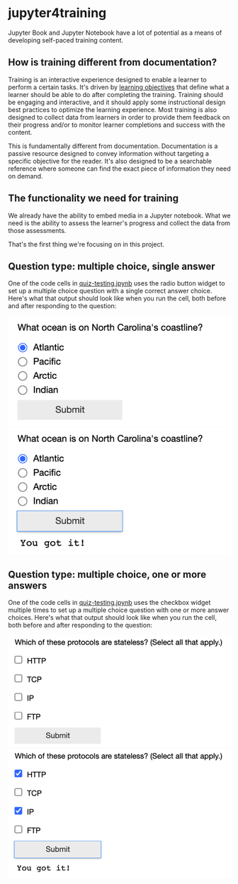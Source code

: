 # jupyter4training

Jupyter Book and Jupyter Notebook have a lot of potential as a means of developing self-paced training content.

## How is training different from documentation?

Training is an interactive experience designed to enable a learner to perform a certain tasks. It's driven by [learning objectives](https://www.cmu.edu/teaching/designteach/design/learningobjectives.html) that define what a learner should be able to do after completing the training. Training should be engaging and interactive, and it should apply some instructional design best practices to optimize the learning experience. Most training is also designed to collect data from learners in order to provide them feedback on their progress and/or to monitor learner completions and success with the content.

This is fundamentally different from documentation. Documentation is a passive resource designed to convey information without targeting a specific objective for the reader. It's also designed to be a searchable reference where someone can find the exact piece of information they need on demand.

## The functionality we need for training

We already have the ability to embed media in a Jupyter notebook. What we need is the ability to assess the learner's progress and collect the data from those assessments.

That's the first thing we're focusing on in this project.

## Question type: multiple choice, single answer

One of the code cells in [quiz-testing.jpynb](https://github.com/stefwrite/jupyter4training/blob/main/quiz-testing.ipynb) uses the radio button widget to set up a multiple choice question with a single correct answer choice. Here's what that output should look like when you run the cell, both before and after responding to the question:

<img src="images/jupyter-question-multiplechoicesingleanswer.png">

<img src="images/jupyter-question-multiplechoicesingleanswer-result.png">

## Question type: multiple choice, one or more answers

One of the code cells in [quiz-testing.jpynb](https://github.com/stefwrite/jupyter4training/blob/main/quiz-testing.ipynb) uses the checkbox widget multiple times to set up a multiple choice question with one or more answer choices. Here's what that output should look like when you run the cell, both before and after responding to the question:

<img src="images/jupyter-question-multiplechoicemultipleanswer.png">

<img src="images/jupyter-question-multiplechoicemultipleanswer-result.png">
